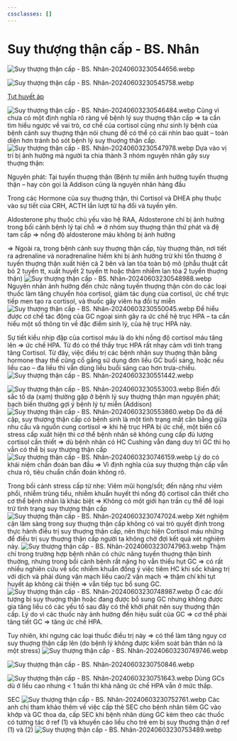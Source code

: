 ```yaml
---
cssclasses: []
---
```

# Suy thượng thận cấp - BS. Nhân

![Suy thượng thận cấp - BS. Nhân-20240603230544656.webp](../200%20FILES/201%20Image/Suy%20th%C6%B0%E1%BB%A3ng%20th%E1%BA%ADn%20c%E1%BA%A5p%20-%20BS.%20Nh%C3%A2n-20240603230544656.webp)

![Suy thượng thận cấp - BS. Nhân-20240603230545758.webp](../200%20FILES/201%20Image/Suy%20th%C6%B0%E1%BB%A3ng%20th%E1%BA%ADn%20c%E1%BA%A5p%20-%20BS.%20Nh%C3%A2n-20240603230545758.webp)

[Tụt huyết áp](T%E1%BB%A5t%20huy%E1%BA%BFt%20%C3%A1p.md)

![Suy thượng thận cấp - BS. Nhân-20240603230546484.webp](../200%20FILES/201%20Image/Suy%20th%C6%B0%E1%BB%A3ng%20th%E1%BA%ADn%20c%E1%BA%A5p%20-%20BS.%20Nh%C3%A2n-20240603230546484.webp)
Cũng vì chưa có một định nghĩa rõ ràng về bệnh lý suy thuợng thận cấp => ta cần tìm hiểu ngược về vai trò, cơ chế của cortisol cũng như sinh lý bệnh của bệnh cảnh suy thuợng thận nói chung để có thể có cái nhìn bao quát – toàn diện hơn tránh bỏ sót bệnh lý suy thuợng thận cấp.
![Suy thượng thận cấp - BS. Nhân-20240603230547978.webp](../200%20FILES/201%20Image/Suy%20th%C6%B0%E1%BB%A3ng%20th%E1%BA%ADn%20c%E1%BA%A5p%20-%20BS.%20Nh%C3%A2n-20240603230547978.webp)
Dựa vào vị trí bị ảnh hưởng mà người ta chia thành 3 nhóm nguyên nhân gây suy thuợng thận:

Nguyên phát: Tại tuyến thuợng thận (Bệnh tự miễn ảnh hưởng tuyến thuợng thận – hay còn gọi là Addison cũng là nguyên nhân hàng đầu

Trong các Hormone của suy thuợng thận, thì Cortisol và DHEA phụ thuộc vào sự tiết của CRH, ACTH lần lượt từ hạ đồi và tuyến yên.

Aldosterone phụ thuộc chủ yếu vào hệ RAA, Aldosterone chỉ bị ảnh hưởng trong bối cảnh bệnh lý tại chỗ => ở nhóm suy thuợng thận thứ phát và đệ tam cấp => nồng độ aldosterone máu không bị ảnh hưởng

=> Ngoài ra, trong bệnh cảnh suy thuợng thận cấp, tủy thuợng thận, nơi tiết ra adrenaline và noradrenaline hiếm khi bị ảnh hưởng trừ khi tổn thương ở tuyến thuợng thận xuất hiện cả 2 bên và lan tỏa toàn bộ mô (phẫu thuật cắt bỏ 2 tuyến tt, xuất huyết 2 tuyến tt hoặc thâm nhiễm lan tỏa 2 tuyến thuợng thận)
![Suy thượng thận cấp - BS. Nhân-20240603230548988.webp](../200%20FILES/201%20Image/Suy%20th%C6%B0%E1%BB%A3ng%20th%E1%BA%ADn%20c%E1%BA%A5p%20-%20BS.%20Nh%C3%A2n-20240603230548988.webp)
Nguyên nhân ảnh hưởng đến chức năng tuyến thuợng thận còn do các loại thuốc làm tăng chuyển hóa cortisol, giảm tác dụng của cortisol, ức chế trực tiếp men tạo ra cortisol, và thuốc gây viêm hạ đồi tự miễn
![Suy thượng thận cấp - BS. Nhân-20240603230550045.webp](../200%20FILES/201%20Image/Suy%20th%C6%B0%E1%BB%A3ng%20th%E1%BA%ADn%20c%E1%BA%A5p%20-%20BS.%20Nh%C3%A2n-20240603230550045.webp)
Để hiểu được cơ chế tác động của GC ngoại sinh gây ra ức chế hệ trục HPA – ta cần hiểu một số thông tin về đặc điểm sinh lý, của hệ trục HPA này.

Sự tiết kiểu nhịp đập của cortisol máu là do khi nồng độ cortisol máu tăng lên => ức chế HPA. Từ đó có thể thấy trục HPA rất nhạy cảm với tình trạng tăng Cortisol. Từ đây, việc điều trị các bệnh nhân suy thuợng thận bằng hormone thay thế cũng cố gắng sử dụng đơn liều GC buổi sáng, hoặc nếu liều cao – đa liều thì vẫn dùng liều buổi sáng cao hơn trưa-chiều.
![Suy thượng thận cấp - BS. Nhân-20240603230551442.webp](../200%20FILES/201%20Image/Suy%20th%C6%B0%E1%BB%A3ng%20th%E1%BA%ADn%20c%E1%BA%A5p%20-%20BS.%20Nh%C3%A2n-20240603230551442.webp)

![Suy thượng thận cấp - BS. Nhân-20240603230553003.webp](../200%20FILES/201%20Image/Suy%20th%C6%B0%E1%BB%A3ng%20th%E1%BA%ADn%20c%E1%BA%A5p%20-%20BS.%20Nh%C3%A2n-20240603230553003.webp)
Biến đổi sắc tố da (xạm) thường gặp ở bệnh lý suy thượng thận mạn nguyên phát; bạch biến thường gợi ý bệnh lý tự miễn (Addison)
![Suy thượng thận cấp - BS. Nhân-20240603230553860.webp](../200%20FILES/201%20Image/Suy%20th%C6%B0%E1%BB%A3ng%20th%E1%BA%ADn%20c%E1%BA%A5p%20-%20BS.%20Nh%C3%A2n-20240603230553860.webp)
Do đã đề cập, suy thượng thận cấp có bệnh sinh là một tình trạng mất cân bằng giữa nhu cầu và nguồn cung cortisol => khi hệ trục HPA bị ức chế, một biến cố stress cấp xuất hiện thì cơ thể bệnh nhân sẽ không cung cấp đủ lượng cortisol cần thiết => dù bệnh nhân có HC Cushing vẫn đang duy trì GC thì họ vẫn có thể bị suy thượng thận cấp
![Suy thượng thận cấp - BS. Nhân-20240603230746159.webp](../200%20FILES/201%20Image/Suy%20th%C6%B0%E1%BB%A3ng%20th%E1%BA%ADn%20c%E1%BA%A5p%20-%20BS.%20Nh%C3%A2n-20240603230746159.webp)
Lý do có khái niệm chẩn đoán ban đầu => Vì định nghĩa của suy thượng thận cấp vẫn chưa rõ, tiêu chuẩn chẩn đoán không rõ.

Trong bối cảnh stress cấp từ nhẹ: Viêm mũi họng/sốt; đến nặng như viêm phổi, nhiễm trùng tiểu, nhiễm khuẩn huyết thì nồng độ cortisol cần thiết cho cơ thể bệnh nhân là khác biệt => Không có một giới hạn trần cụ thể để loại trừ tình trạng suy thượng thận cấp
![Suy thượng thận cấp - BS. Nhân-20240603230747024.webp](../200%20FILES/201%20Image/Suy%20th%C6%B0%E1%BB%A3ng%20th%E1%BA%ADn%20c%E1%BA%A5p%20-%20BS.%20Nh%C3%A2n-20240603230747024.webp)
Xét nghiệm cận lâm sàng trong suy thuợng thận cấp không có vai trò quyết định trong thực hành điều trị suy thuợng thận cấp, nên thực hiện Cortisol máu những để điều trị suy thuợng thận cấp người ta không chờ đợi kết quả xét nghiệm này.
![Suy thượng thận cấp - BS. Nhân-20240603230747963.webp](../200%20FILES/201%20Image/Suy%20th%C6%B0%E1%BB%A3ng%20th%E1%BA%ADn%20c%E1%BA%A5p%20-%20BS.%20Nh%C3%A2n-20240603230747963.webp)
Thậm chí trong trường hợp bệnh nhân có chức năng tuyến thuợng thận bình thuờng, nhưng trong bối cảnh bệnh rất nặng họ vẫn thiếu hụt GC => có rất nhiều nghiên cứu về sốc nhiễm khuẩn đồng ý việc tiêm HC khi sốc kháng trị với dịch và phải dùng vận mạch liều cao/2 vận mạch => thậm chí khi tụt huyết áp không cải thiện => vẫn tiếp tục bổ sung GC.
![Suy thượng thận cấp - BS. Nhân-20240603230748987.webp](../200%20FILES/201%20Image/Suy%20th%C6%B0%E1%BB%A3ng%20th%E1%BA%ADn%20c%E1%BA%A5p%20-%20BS.%20Nh%C3%A2n-20240603230748987.webp)
Ở các đối tượng bị suy thuợng thận hoặc đang được bổ sung GC nhưng không được gia tăng liều có các yếu tố sau đây có thể khởi phát nên suy thuợng thận cấp. Lý do vì các thuốc này ảnh hưởng đến hiệu suất của GC => cơ thể phải tăng tiết GC => tăng ức chế HPA. 

Tuy nhiên, khi ngưng các loại thuốc điều trị này => có thể làm tăng nguy cơ suy thuợng thận cấp lên (do bệnh lý không được kiểm soát bản thân nó là một stress)
![Suy thượng thận cấp - BS. Nhân-20240603230749746.webp](../200%20FILES/201%20Image/Suy%20th%C6%B0%E1%BB%A3ng%20th%E1%BA%ADn%20c%E1%BA%A5p%20-%20BS.%20Nh%C3%A2n-20240603230749746.webp)

![Suy thượng thận cấp - BS. Nhân-20240603230750846.webp](../200%20FILES/201%20Image/Suy%20th%C6%B0%E1%BB%A3ng%20th%E1%BA%ADn%20c%E1%BA%A5p%20-%20BS.%20Nh%C3%A2n-20240603230750846.webp)

![Suy thượng thận cấp - BS. Nhân-20240603230751643.webp](../200%20FILES/201%20Image/Suy%20th%C6%B0%E1%BB%A3ng%20th%E1%BA%ADn%20c%E1%BA%A5p%20-%20BS.%20Nh%C3%A2n-20240603230751643.webp)
Dùng GCs dù ở liều cao nhưng < 1 tuần thì khả năng ức chế HPA vẫn ở mức thấp.

SEC
![Suy thượng thận cấp - BS. Nhân-20240603230752761.webp](../200%20FILES/201%20Image/Suy%20th%C6%B0%E1%BB%A3ng%20th%E1%BA%ADn%20c%E1%BA%A5p%20-%20BS.%20Nh%C3%A2n-20240603230752761.webp)
Các anh chị tham khảo thêm về việc cấp thẻ SEC cho bệnh nhân tiêm GC vào khớp và GC thoa da, cấp SEC khi bệnh nhân dùng GC kèm theo các thuốc có tương tác ở ref (1) và khuyến cáo liều cho trẻ em bị suy thuợng thận ở ref (1) và (2)
![Suy thượng thận cấp - BS. Nhân-20240603230753489.webp](../200%20FILES/201%20Image/Suy%20th%C6%B0%E1%BB%A3ng%20th%E1%BA%ADn%20c%E1%BA%A5p%20-%20BS.%20Nh%C3%A2n-20240603230753489.webp)
